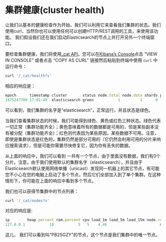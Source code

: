 # 集群健康(cluster health)

让我们以基本的健康检查作为开始，我们可以利用它来查看我们集群的状态。我们使用curl，当然你也可以使用任何可以创建HTTP/REST调用的工具，来使用该功能。
我们假设我们还在我们启动Elasticsearch的节点上并打开另外一个终端窗口。

要检查集群健康，我们将使用[_cat API](../../cat_APIs.md)。您可以在[Kibana’s Console](https://www.elastic.co/guide/en/kibana/master/console-kibana.html)点击 “VIEW IN CONSOLE” 或者点击 “COPY AS CURL” 链接然后粘贴到终端中使用 `curl` 中运行命令：

```js
curl '/_cat/health?v'
```

相应的响应是：

```js
epoch      timestamp cluster       status node.total node.data shards pri relo init unassign pending_tasks max_task_wait_time active_shards_percent
1475247709 17:01:49  elasticsearch green           1         1      0   0    0    0        0             0                  -                100.0%
```

可以看到，我们集群的名字是“elasticsearch”，正常运行，并且状态是绿色。

当我们查看集群状态的时候，我们可能得到绿色、黄色或红色三种状态。绿色代表一切正常（集群功能齐全）；黄色意味着所有的数据都是可用的，但是某些副本没有被分配（集群功能齐全）；红色则代表因为某些原因，某些数据不可用。注意，即使是集群状态是红色的，集群仍然是部分可用的（它仍然会利用可用的分片来响应搜索请求），但是可能你需要尽快修复它，因为你有丢失的数据。

从上面的响应中，我们可以看到 一共有一个节点，由于里面没有数据，我们有0个分片。注意，由于我们使用默认的集群名字（elasticsearch），并且由于Elasticsearch默认使用网络单播（unicast）发现同一机器上的其它节点，有可能您不小心在您的电脑上启动了多个节点，然后它们全部加入到了单个集群。在这种情形下，你可能在上面的响应中看到多个节点。

我们也可以获得节集群中的节点列表：

```js
curl '/_cat/nodes?v'
```

对应的响应是:

```js
ip        heap.percent ram.percent cpu load_1m load_5m load_15m node.role master name
127.0.0.1           10           5   5    4.46                        mdi      *      PB2SGZY
```

这儿， 我们可以看到叫“PB2SGZY”的节点，这个节点是我们集群中的唯一节点。